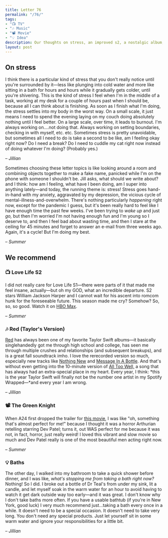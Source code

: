 ```yaml
---
title: Letter 76
permalink: "/76/"
tags:
- "📺 TV"
- "🎶 Music"
- "📽️ Movie"
- "💡 Idea"
description: Our thoughts on stress, an improved s2, a nostalgic album, a weird movie, and some good old fashioned self care.
layout: post
---
```


## On stress

I think there is a particular kind of stress that you don't really notice until you're surrounded by it—less like plunging into cold water and more like sitting in a bath for hours and hours while it gradually gets colder, until you're shivering. This is the kind of stress I feel when I'm in the middle of a task, working at my desk for a couple of hours past when I should be, because all I can think about is finishing. As soon as I finish what I'm doing, the stress settles into my body in the worst way. On a small scale, it just means I need to spend the evening laying on my couch doing absolutely nothing until I feel better. On a large scale, over time, it leads to burnout. I'm always working on....not doing that. Always working on setting boundaries, checking in with myself, etc. etc. Sometimes stress is pretty unavoidable, but sometimes all I need to do is take a second to be like, am I feeling okay right now? Do I need a break? Do I need to cuddle my cat right now instead of doing whatever I'm doing? (Probably yes.)

– *Jillian*

Sometimes choosing these letter topics is like looking around a room and combining objects together to make a fake name, panicked while I'm on the phone with someone I shouldn't be. Jill asks, what should we write about? and I think: how am I feeling, what have I been doing, am I super into anything lately—and today, the running theme is: stress! Stress goes hand-in-hand with my anxiety, aggravated by my depression, the vicious cycle of mental-illness-and-overwhelm. There's nothing particularly *happening* right now, except for the pandemic I guess, but it's been really hard to feel like I have enough time the past few weeks. I've been trying to *wake up* and just *go,* but then I'm worried I'm not having enough fun and I'm young so I deserve to, and then I feel bad about wasting time, and then I stare at the ceiling for 45 minutes and forget to answer an e-mail from three weeks ago. Again, it's a cycle! But I'm doing my best. 

– *Summer*

## We recommend

### **📺** Love Life S2

I did not really care for Love Life S1—there were parts of it that made me feel insane, actually—but oh my GOD, what an incredible departure. S2 stars William Jackson Harper and I cannot wait for his ascent into romcom hunk for the foreseeable future. This season made me cry? Somehow? So, so, so good. Watch it on [HBO Max](https://www.hbomax.com/series/urn:hbo:series:GXrxUzQ5VqrGGtAEAAAAd). 

– *Summer*

### 🎶 Red (Taylor's Version)

[Red](https://open.spotify.com/album/6kZ42qRrzov54LcAk4onW9?si=XUY9-NBfRZ-9VdAzUmVqcQ) has always been one of my favorite Taylor Swift albums—it basically singlehandedly got me through high school and college, has seen me through multiple crushes and relationships (and subsequent breakups), and is a great fall soundtrack imho. I love the rerecorded version so much, especially new tracks like [Nothing New](https://open.spotify.com/track/01K4zKU104LyJ8gMb7227B?si=a7f9f439f8714ee2) and [Message In A Bottle](https://open.spotify.com/track/3z6XUommYDWPHeFhmhhT6j?si=e094b6c000cb4682). And that's without even getting into the 10-minute version of [All Too Well,](https://open.spotify.com/track/5enxwA8aAbwZbf5qCHORXi?si=e1b2dcff7a0d4bc1) a song that has always had an extra-special place in my heart. Every year, I think: *this is the year Taylor Swift will finally not be the number one artist in my Spotify Wrapped—*and every year I am wrong. 

– *Jillian*

### **📽️** The Green Knight

When A24 first dropped the trailer for [this movie](https://a24films.com/films/the-green-knight), I was like "oh, something that's almost perfect for me!" because I thought it was a horror Arthurian retelling starring Dev Patel; turns it, out WAS perfect for me because it was not, in fact, horror, just really weird! I loved this vibrant and slow movie so much and Dev Patel really is one of the most beautiful men acting right now. 

– *Summer*

### 💡 Baths

The other day, I walked into my bathroom to take a quick shower before dinner, and I was like, *what's stopping me from taking a bath right now?* Nothing! So I did. I broke out a bottle of Dr Teal's from under my sink, lit a candle, and let myself soak in the warm water for an hour to avoid having to watch it get dark outside way too early—and it was great. I don't know why I don't take baths more often. If you have a usable bathtub (if you're in New York, good luck) I very much recommend just...taking a bath every once in a while. It doesn't need to be a special occasion. It doesn't need to take very long. You don't need any special products. Just let yourself sit in some warm water and ignore your responsibilities for a little bit. 

– *Jillian*